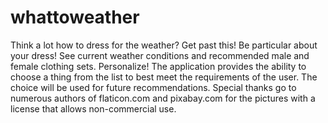 # whattoweather
Think a lot how to dress for the weather? Get past this!   Be particular about your dress!  See current weather conditions and recommended male and female clothing sets.   Personalize!  The application provides the ability to choose a thing from the list to best meet the requirements of the user. The choice will be used for future recommendations.   Special thanks go to numerous authors of flaticon.com and pixabay.com for the pictures with a license that allows non-commercial use.
